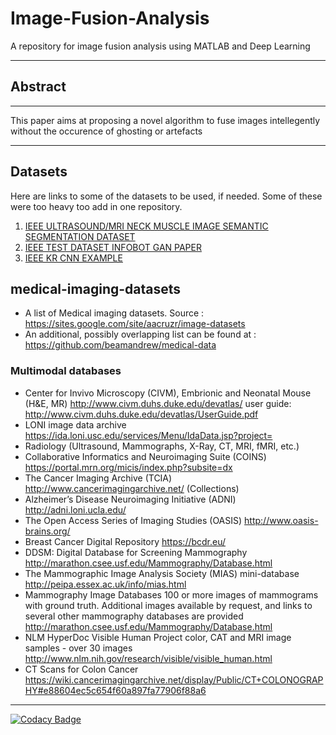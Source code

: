 # Image-Fusion-Analysis #
A repository for image fusion analysis using MATLAB and Deep Learning
- - - -
## Abstract ##
- - - -
This paper aims at proposing a novel algorithm to fuse images intellegently without the occurence of ghosting or artefacts
- - - -
## Datasets ##
Here are links to some of the datasets to be used, if needed. Some of these were too heavy too add in one repository.
1. [IEEE ULTRASOUND/MRI NECK MUSCLE IMAGE SEMANTIC SEGMENTATION DATASET](http://ieee-dataport.org/documents/ultrasoundmri-neck-muscle-image-semantic-segmentation-dataset)
2. [IEEE TEST DATASET INFOBOT GAN PAPER](http://ieee-dataport.org/documents/test-dataset-infobot-gan-paper)
3. [IEEE KR CNN EXAMPLE](http://ieee-dataport.org/documents/kr-cnn-example)

## medical-imaging-datasets

* A list of Medical imaging datasets. Source : https://sites.google.com/site/aacruzr/image-datasets
* An additional, possibly overlapping list can be found at : https://github.com/beamandrew/medical-data

### Multimodal databases

* Center for Invivo Microscopy (CIVM), Embrionic and Neonatal Mouse (H&E, MR) http://www.civm.duhs.duke.edu/devatlas/ 
user guide: http://www.civm.duhs.duke.edu/devatlas/UserGuide.pdf
* LONI image data archive https://ida.loni.usc.edu/services/Menu/IdaData.jsp?project=
* Radiology (Ultrasound, Mammographs, X-Ray, CT, MRI, fMRI, etc.)
* Collaborative Informatics and Neuroimaging Suite (COINS) https://portal.mrn.org/micis/index.php?subsite=dx
* The Cancer Imaging Archive (TCIA) http://www.cancerimagingarchive.net/ (Collections)
* Alzheimer’s Disease Neuroimaging Initiative (ADNI) http://adni.loni.ucla.edu/
* The Open Access Series of Imaging Studies (OASIS) http://www.oasis-brains.org/
* Breast Cancer Digital Repository https://bcdr.eu/
* DDSM: Digital Database for Screening Mammography http://marathon.csee.usf.edu/Mammography/Database.html
* The Mammographic Image Analysis Society (MIAS) mini-database http://peipa.essex.ac.uk/info/mias.html
* Mammography Image Databases 100 or more images of mammograms with ground truth. Additional images available by request, and links to several other mammography databases are provided http://marathon.csee.usf.edu/Mammography/Database.html
* NLM HyperDoc Visible Human Project color, CAT and MRI image samples - over 30 images http://www.nlm.nih.gov/research/visible/visible_human.html
* CT Scans for Colon Cancer https://wiki.cancerimagingarchive.net/display/Public/CT+COLONOGRAPHY#e88604ec5c654f60a897fa77906f88a6

---
[![Codacy Badge](https://api.codacy.com/project/badge/Grade/15443865bb564f71b38efa8630046d44)](https://www.codacy.com/app/rtzdzn/Image-Fusion-Analysis?utm_source=github.com&amp;utm_medium=referral&amp;utm_content=ritwikraha/Image-Fusion-Analysis&amp;utm_campaign=Badge_Grade)
